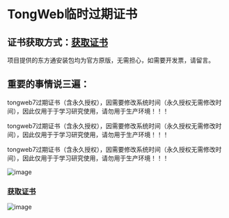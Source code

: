 # TongWeb临时过期证书
## 证书获取方式：[获取证书](https://www.kuaifaka.net/purchasing?link=VHpxwhY)

项目提供的东方通安装包均为官方原版，无需担心，如需要开发票，请留言。

## 重要的事情说三遍：

  tongweb7过期证书（含永久授权），因需要修改系统时间（永久授权无需修改时间），因此仅用于于学习研究使用，请勿用于生产环境！！！
  
  tongweb7过期证书（含永久授权），因需要修改系统时间（永久授权无需修改时间），因此仅用于于学习研究使用，请勿用于生产环境！！！
  
  tongweb7过期证书（含永久授权），因需要修改系统时间（永久授权无需修改时间），因此仅用于于学习研究使用，请勿用于生产环境！！！
  
  ![image](https://github.com/WgcloudPro/TongWebTemp/assets/131434608/0cf3b509-cf47-4e07-88fa-a6433c573b1a)
  
  ### [获取证书](https://www.kuaifaka.net/purchasing?link=VHpxwhY)
  
  ![image](https://github.com/WgcloudPro/TongWebTemp/assets/131434608/e87588ff-83ff-4db2-a4fd-f3855e353d99)


